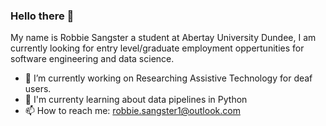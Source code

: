 ### Hello there 👋

My name is Robbie Sangster a student at Abertay University Dundee, I am currently looking for entry level/graduate employment oppertunities for software engineering and data science.

- 🔭 I’m currently working on Researching Assistive Technology for deaf users.
- 🌱 I'm currenty learning about data pipelines in Python
- 📫 How to reach me: robbie.sangster1@outlook.com

